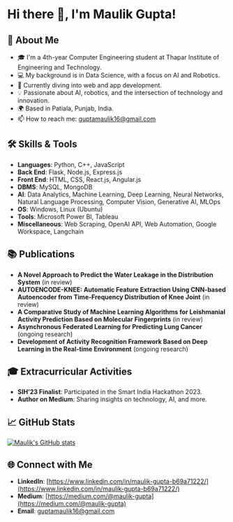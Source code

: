 # Hi there 👋, I'm Maulik Gupta!

## 🚀 About Me
- 🎓 I'm a 4th-year Computer Engineering student at Thapar Institute of Engineering and Technology.
- 💻 My background is in Data Science, with a focus on AI and Robotics.
- 🌱 Currently diving into web and app development.
- 💡 Passionate about AI, robotics, and the intersection of technology and innovation.
- 🌍 Based in Patiala, Punjab, India.
- 📫 How to reach me: guptamaulik16@gmail.com

## 🛠️ Skills & Tools
- **Languages**: Python, C++, JavaScript
- **Back End**: Flask, Node.js, Express.js
- **Front End**: HTML, CSS, React.js, Angular.js
- **DBMS**: MySQL, MongoDB
- **AI**: Data Analytics, Machine Learning, Deep Learning, Neural Networks, Natural Language Processing, Computer Vision, Generative AI, MLOps
- **OS**: Windows, Linux (Ubuntu)
- **Tools**: Microsoft Power BI, Tableau
- **Miscellaneous**: Web Scraping, OpenAI API, Web Automation, Google Workspace, Langchain

## 📚 Publications
- **A Novel Approach to Predict the Water Leakage in the Distribution System** (in review)
- **AUTOENCODE-KNEE: Automatic Feature Extraction Using CNN-based Autoencoder from Time-Frequency Distribution of Knee Joint** (in review)
- **A Comparative Study of Machine Learning Algorithms for Leishmanial Activity Prediction Based on Molecular Fingerprints** (in review)
- **Asynchronous Federated Learning for Predicting Lung Cancer** (ongoing research)
- **Development of Activity Recognition Framework Based on Deep Learning in the Real-time Environment** (ongoing research)

## 🎓 Extracurricular Activities
- **SIH’23 Finalist**: Participated in the Smart India Hackathon 2023.
- **Author on Medium**: Sharing insights on technology, AI, and more.

## 📈 GitHub Stats
[![Maulik's GitHub stats](https://github-readme-stats.vercel.app/api?username=motu-gupta&show_icons=true&theme=radical)](https://github.com/maulikgupta02)

## 🌐 Connect with Me
- **LinkedIn**: [https://www.linkedin.com/in/maulik-gupta-b69a71222/](https://www.linkedin.com/in/maulik-gupta-b69a71222/)
- **Medium**: [https://medium.com/@maulik-gupta](https://medium.com/@maulik-gupta)
- **Email**: guptamaulik16@gmail.com

